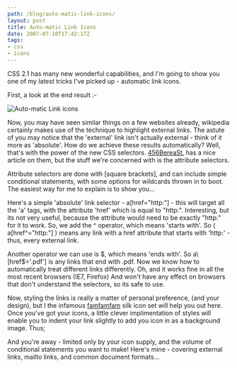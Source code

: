 ```yaml
---
path: /blog/auto-matic-link-icons/
layout: post
title: Auto-matic Link Icons
date: 2007-07-10T17:42:17Z
tags:
- css
- icons
---
```


CSS 2.1 has many new wonderful capabilities, and I'm going to show you one of my latest tricks I've picked up - automatic link icons.

First, a look at the end result :-

![](http://uploads.psyked.co.uk/2007/07/auto-matic-link-icons.png "Auto-matic Link icons")

Now, you may have seen similar things on a few websites already, wikipedia certainly makes use of the technique to highlight external links. The astute of you may notice that the 'external' link isn't actually external - think of it more as 'absolute'. How do we achieve these results automatically? Well, that's with the power of the new CSS selectors. [456BereaSt.](http://www.456bereastreet.com/archive/200509/css_21_selectors_part_1/) has a nice article on them, but the stuff we're concerned with is the attribute selectors.

Attribute selectors are done with \[square brackets\], and can include simple conditional statements, with some options for wildcards thrown in to boot. The easiest way for me to explain is to show you...

Here's a simple 'absolute' link selector - a\[href="http:"\] - this will target all the 'a' tags, with the attribute 'href' which is equal to "http:". Interesting, but its not very useful, because the attribute would need to be exactly "http:" for it to work. So, we add the ^ operator, which means 'starts with'. So ( a\[href^="http:"\] ) means any link with a href attribute that starts with 'http:' - thus, every external link.

Another operator we can use is $, which means 'ends with'. So a\[href$='.pdf'\] is any links that end with .pdf. Now we know how to automatically treat different links differently. Oh, and it works fine in all the most recent browsers (IE7, Firefox) And won't have any effect on browsers that don't understand the selectors, so its safe to use.

Now, styling the links is really a matter of personal preference, (and your design), but I the infamous [famfamfam](http://www.famfamfam.com/) silk icon set will help you out here. Once you've got your icons, a little clever implimentation of styles will enable you to indent your link slightly to add you icon in as a background image. Thus;


<script src="https://gist.github.com/1074526.js"> </script>

And you're away - limited only by your icon supply, and the volume of conditional statements you want to make! Here's mine - covering external links, mailto links, and common document formats...

<script src="https://gist.github.com/1074522.js"> </script>